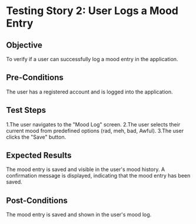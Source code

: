 # Testing Story 2: User Logs a Mood Entry

## Objective
To verify if a user can successfully log a mood entry in the application.

## Pre-Conditions
The user has a registered account and is logged into the application.

## Test Steps
1.The user navigates to the "Mood Log" screen.
2.The user selects their current mood from predefined options (rad, meh, bad, Awful).
3.The user clicks the "Save" button.



## Expected Results
The mood entry is saved and visible in the user's mood history.
A confirmation message is displayed, indicating that the mood entry has been saved.


## Post-Conditions
The mood entry is saved and shown in the user's mood log.
